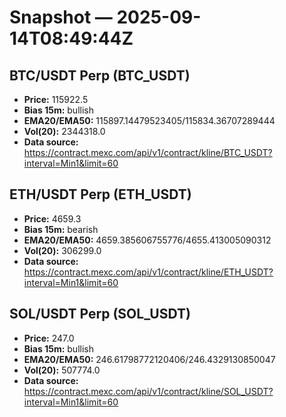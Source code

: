 # Snapshot — 2025-09-14T08:49:44Z

## BTC/USDT Perp (BTC_USDT)
- **Price:** 115922.5
- **Bias 15m:** bullish
- **EMA20/EMA50:** 115897.14479523405/115834.36707289444
- **Vol(20):** 2344318.0
- **Data source:** https://contract.mexc.com/api/v1/contract/kline/BTC_USDT?interval=Min1&limit=60

## ETH/USDT Perp (ETH_USDT)
- **Price:** 4659.3
- **Bias 15m:** bearish
- **EMA20/EMA50:** 4659.385606755776/4655.413005090312
- **Vol(20):** 306299.0
- **Data source:** https://contract.mexc.com/api/v1/contract/kline/ETH_USDT?interval=Min1&limit=60

## SOL/USDT Perp (SOL_USDT)
- **Price:** 247.0
- **Bias 15m:** bullish
- **EMA20/EMA50:** 246.61798772120406/246.4329130850047
- **Vol(20):** 507774.0
- **Data source:** https://contract.mexc.com/api/v1/contract/kline/SOL_USDT?interval=Min1&limit=60
